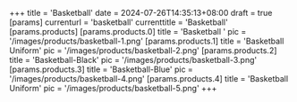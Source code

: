 +++
title = 'Basketball'
date = 2024-07-26T14:35:13+08:00
draft = true
[params]
  currenturl = 'basketball'
  currenttitle = 'Basketball'
  [params.products]
    [params.products.0]
      title = 'Basketball '
      pic = '/images/products/basketball-1.png'
    [params.products.1]
      title = 'Basketball Uniform'
      pic = '/images/products/basketball-2.png'
    [params.products.2]
      title = 'Basketball-Black'
      pic = '/images/products/basketball-3.png'
    [params.products.3]
      title = 'Basketball-Blue'
      pic = '/images/products/basketball-4.png'
    [params.products.4]
      title = 'Basketball Uniform'
      pic = '/images/products/basketball-5.png'
+++


  